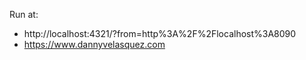 Run at:
- http://localhost:4321/?from=http%3A%2F%2Flocalhost%3A8090
- https://www.dannyvelasquez.com
